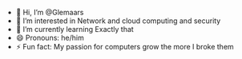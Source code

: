 - 👋 Hi, I’m @Glemaars
- 👀 I’m interested in Network and cloud computing and security
- 🌱 I’m currently learning Exactly that
- 😄 Pronouns: he/him
- ⚡ Fun fact: My passion for computers grow the more I broke them
